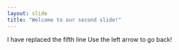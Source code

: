 ```yaml
---
layout: slide
title: "Welcome to our second slide!"
---
```

I have replaced the fifth line
Use the left arrow to go back!

